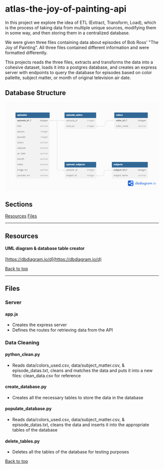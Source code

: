 # atlas-the-joy-of-painting-api

In this project we explore the idea of ETL (Extract, Transform, Load), which is the process of taking data from multiple unique sources, modifying them in some way, and then storing them in a centralized database. 

We were given three files containing data about episodes of Bob Ross' "The Joy of Painting". All three files contained different information and were formatted differently.

This projects reads the three files, extracts and transforms the data into a cohesive dataset, loads it into a postgres database, and creates an express server with endpoints to query the database for episodes based on color pallette, subject matter, or month of original television air date.

## Database Structure
![UML_Diagram](/UML_Diagram.png)

## Sections
<a name="Sections"></a>

[Resources](#Resources)
[Files](#Files)
__________________________________________________________________________________________________________________________________________
<a name="Resources"></a>

## Resources

#### UML diagram & database table creator
[https://dbdiagram.io/d](https://dbdiagram.io/d)

[Back to top](#Sections)
__________________________________________________________________________________________________________________________________________
<a name="Files"></a>

## Files

### Server
#### app.js
- Creates the express server
- Defines the routes for retrieving data from the API

### Data Cleaning
#### python_clean.py
- Reads data/colors_used.csv, data/subject_matter.csv, & episode_datas.txt, cleans and matches the data and puts it into a new files: clean_data.csv for reference

#### create_database.py
- Creates all the necessary tables to store the data in the database

#### populate_database.py
- Reads data/colors_used.csv, data/subject_matter.csv, & episode_datas.txt, cleans the data and inserts it into the appropriate tables of the database

#### delete_tables.py
- Deletes all the tables of the database for testing purposes

[Back to top](#Sections)
